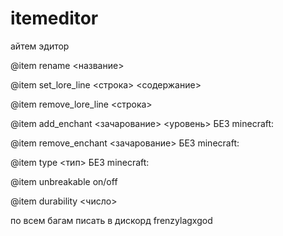 # itemeditor
айтем эдитор

@item rename <название>

@item set_lore_line <строка> <содержание>

@item remove_lore_line <строка>

@item add_enchant <зачарование> <уровень> БЕЗ minecraft:

@item remove_enchant <зачарование> БЕЗ minecraft:

@item type <тип> БЕЗ minecraft:

@item unbreakable on/off

@item durability <число>

по всем багам писать в дискорд frenzylagxgod
